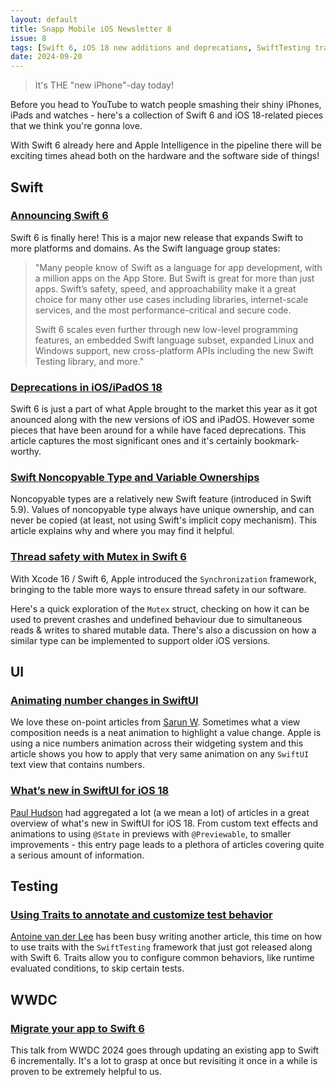 ```yaml
---
layout: default
title: Snapp Mobile iOS Newsletter 8
issue: 8
tags: [Swift 6, iOS 18 new additions and deprecations, SwiftTesting traits, Synchronization]
date: 2024-09-20
---
```


> It's THE "new iPhone"-day today!

Before you head to YouTube to watch people smashing their shiny iPhones, iPads and watches - here's a collection of Swift 6 and iOS 18-related pieces that we think you're gonna love. 

With Swift 6 already here and Apple Intelligence in the pipeline there will be exciting times ahead both on the hardware and the software side of things!

## Swift

### [Announcing Swift 6](https://www.swift.org/blog/announcing-swift-6/)

Swift 6 is finally here! This is a major new release that expands Swift to more platforms and domains. As the Swift language group states: 

> "Many people know of Swift as a language for app development, with a million apps on the App Store. But Swift is great for more than just apps. Swift’s safety, speed, and approachability make it a great choice for many other use cases including libraries, internet-scale services, and the most performance-critical and secure code.
>
> Swift 6 scales even further through new low-level programming features, an embedded Swift language subset, expanded Linux and Windows support, new cross-platform APIs including the new Swift Testing library, and more."

### [Deprecations in iOS/iPadOS 18](https://blog.stackademic.com/deprecations-in-ios-ipados-18-bb755bdfa6e4)

Swift 6 is just a part of what Apple brought to the market this year as it got anounced along with the new versions of iOS and iPadOS. However some pieces that have been around for a while have faced deprecations. This article captures the most significant ones and it's certainly bookmark-worthy.

### [Swift Noncopyable Type and Variable Ownerships](http://www.csl.cool/2023/06/05/ios-dev/swift/swift-noncopyable-types-and-variable-ownership/)

Noncopyable types are a relatively new Swift feature (introduced in Swift 5.9). Values of noncopyable type always have unique ownership, and can never be copied (at least, not using Swift's implicit copy mechanism). This article explains why and where you may find it helpful.

### [Thread safety with Mutex in Swift 6](https://medium.com/@noahlittle199/thread-safety-with-mutex-in-swift-6-575e79f14386)

With Xcode 16 / Swift 6, Apple introduced the `Synchronization` framework, bringing to the table more ways to ensure thread safety in our software.

Here's a quick exploration of the `Mutex` struct, checking on how it can be used to prevent crashes and undefined behaviour due to simultaneous reads & writes to shared mutable data. There's also a discussion on how a similar type can be implemented to support older iOS versions.

## UI

### [Animating number changes in SwiftUI](https://sarunw.com/posts/animating-number-changes-in-swiftui/)

We love these on-point articles from [Sarun W](https://x.com/sarunw). Sometimes what a view composition needs is a neat animation to highlight a value change. Apple is using a nice numbers animation across their widgeting system and this article shows you how to apply that very same animation on any `SwiftUI` text view that contains numbers.

### [What’s new in SwiftUI for iOS 18](https://www.hackingwithswift.com/articles/270/whats-new-in-swiftui-for-ios-18)

[Paul Hudson](https://x.com/twostraws) had aggregated a lot (a we mean a lot) of articles in a great overview of what's new in SwiftUI for iOS 18. From custom text effects and animations to using `@State` in previews with `@Previewable`, to smaller improvements - this entry page leads to a plethora of articles covering quite a serious amount of information.

## Testing

### [Using Traits to annotate and customize test behavior](https://www.avanderlee.com/swift-testing/using-traits-to-annotate-and-customize-test-behavior/)

[Antoine van der Lee](https://x.com/twannl) has been busy writing another article, this time on how to use traits with the `SwiftTesting` framework that just got released along with Swift 6. Traits allow you to configure common behaviors, like runtime evaluated conditions, to skip certain tests.

## WWDC

### [Migrate your app to Swift 6](https://developer.apple.com/wwdc24/10169)

This talk from WWDC 2024 goes through updating an existing app to Swift 6 incrementally. It's a lot to grasp at once but revisiting it once in a while is proven to be extremely helpful to us.
